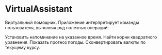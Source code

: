 # VirtualAssistant
Виртуальный помощник.
Приложение интерпретирует команды пользователя, выполняя ряд полезных операций:

Установить напоминание на указанное время.
Найти корни квадратного уравнения.
Показать прогноз погоды.
Сконвертировать валюты по текущему курсу.
